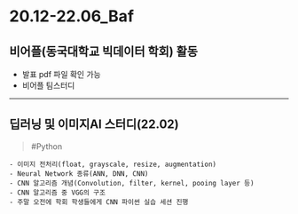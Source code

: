 # 20.12-22.06_Baf
## 비어플(동국대학교 빅데이터 학회) 활동
- 발표 pdf 파일 확인 가능
- 비어플 팀스터디 

***
## **딥러닝 및 이미지AI 스터디(22.02)**
>#Python

    - 이미지 전처리(float, grayscale, resize, augmentation)
    - Neural Network 종류(ANN, DNN, CNN)
    - CNN 알고리즘 개념(Convolution, filter, kernel, pooing layer 등)
    - CNN 알고리즘 중 VGG의 구조
    - 주말 오전에 학회 학생들에게 CNN 파이썬 실습 세션 진행
